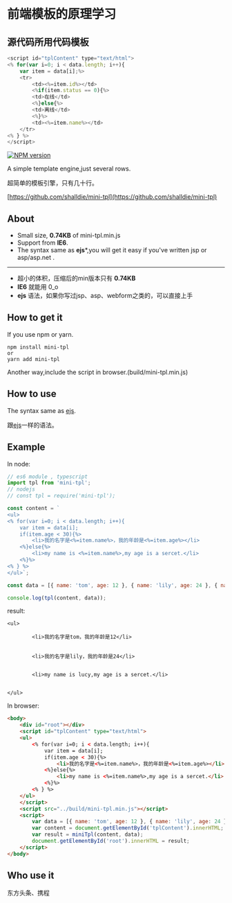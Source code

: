 # 前端模板的原理学习
## 源代码所用代码模板
```javascript
<script id="tplContent" type="text/html">
<% for(var i=0; i < data.length; i++){
    var item = data[i];%>
    <tr>
        <td><%=item.id%></td>
        <%if(item.status == 0){%>
        <td>在线</td>
        <%}else{%>
        <td>离线</td>
        <%}%>
        <td><%=item.name%></td>
    </tr>
<% } %>
</script>
```
[![NPM version](https://img.shields.io/npm/v/mini-tpl.svg)](https://www.npmjs.com/package/mini-tpl)

A simple template engine,just several rows.

超简单的模板引擎，只有几十行。

[https://github.com/shalldie/mini-tpl](https://github.com/shalldie/mini-tpl)

## About

* Small size, **0.74KB** of mini-tpl.min.js
* Support from **IE6**.
* The syntax same as **ejs***,you will get it easy if you've written jsp or asp/asp.net .
***
* 超小的体积，压缩后的min版本只有 **0.74KB**
* **IE6** 就能用 0_o
* **ejs** 语法，如果你写过jsp、asp、webform之类的，可以直接上手

## How to get it
If you use npm or yarn.

    npm install mini-tpl
    or
    yarn add mini-tpl

Another way,include the script in browser.(build/mini-tpl.min.js)

## How to use
The syntax same as [ejs](https://github.com/tj/ejs).

跟[ejs](https://github.com/tj/ejs)一样的语法。

## Example
In node:
```js
// es6 module , typescript
import tpl from 'mini-tpl';
// nodejs
// const tpl = require('mini-tpl');

const content = `
<ul>
<% for(var i=0; i < data.length; i++){
    var item = data[i];
    if(item.age < 30){%>
        <li>我的名字是<%=item.name%>，我的年龄是<%=item.age%></li>
    <%}else{%>
        <li>my name is <%=item.name%>,my age is a sercet.</li>
    <%}%>
<% } %>
</ul>`;

const data = [{ name: 'tom', age: 12 }, { name: 'lily', age: 24 }, { name: 'lucy', age: 55 }];

console.log(tpl(content, data));
```
result:

    <ul>

            <li>我的名字是tom，我的年龄是12</li>


            <li>我的名字是lily，我的年龄是24</li>


            <li>my name is lucy,my age is a sercet.</li>


    </ul>

In browser:

```html
<body>
    <div id="root"></div>
    <script id="tplContent" type="text/html">
    <ul>
        <% for(var i=0; i < data.length; i++){
            var item = data[i];
            if(item.age < 30){%>
                <li>我的名字是<%=item.name%>，我的年龄是<%=item.age%></li>
            <%}else{%>
                <li>my name is <%=item.name%>,my age is a sercet.</li>
            <%}%>
        <% } %>
    </ul>
    </script>
    <script src="../build/mini-tpl.min.js"></script>
    <script>
        var data = [{ name: 'tom', age: 12 }, { name: 'lily', age: 24 }, { name: 'lucy', age: 55 }];
        var content = document.getElementById('tplContent').innerHTML;
        var result = miniTpl(content, data);
        document.getElementById('root').innerHTML = result;
    </script>
</body>
```

## Who use it
东方头条、携程
